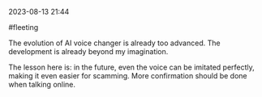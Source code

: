 2023-08-13 21:44

#fleeting 

The evolution of AI voice changer is already too advanced. The development is already beyond my imagination.

The lesson here is: in the future, even the voice can be imitated perfectly, making it even easier for scamming. More confirmation should be done when talking online.